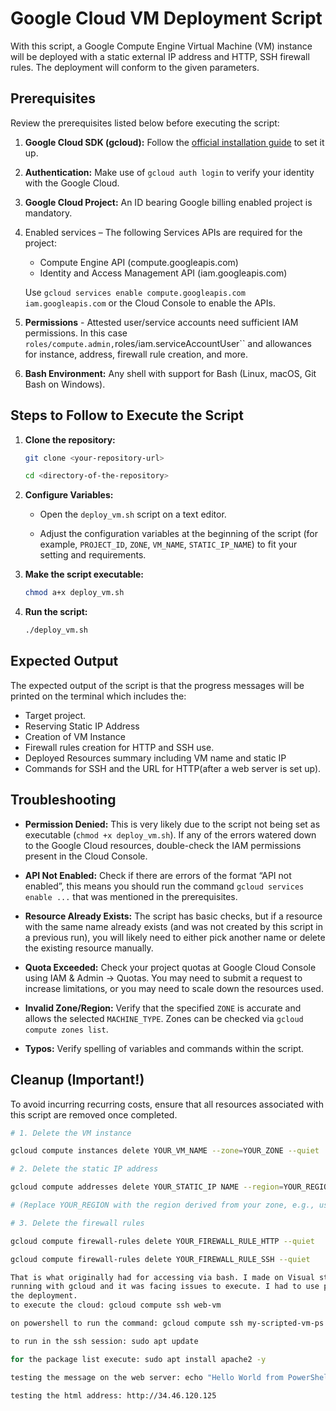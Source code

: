 # Google Cloud VM Deployment Script

With this script, a Google Compute Engine Virtual Machine (VM) instance will be deployed with a static external IP address and HTTP, SSH firewall rules. The deployment will conform to the given parameters.

## Prerequisites

Review the prerequisites listed below before executing the script:

1. **Google Cloud SDK (gcloud):** Follow the [official installation guide](https://cloud.google.com/sdk/docs/install) to set it up.

2. **Authentication:** Make use of `gcloud auth login` to verify your identity with the Google Cloud.

3. **Google Cloud Project:** An ID bearing Google billing enabled project is mandatory.

4. Enabled services – The following Services APIs are required for the project:
    * Compute Engine API (compute.googleapis.com)
    * Identity and Access Management API (iam.googleapis.com)

    Use `gcloud services enable compute.googleapis.com iam.googleapis.com` or the Cloud Console to enable the APIs.

5. **Permissions** - Attested user/service accounts need sufficient IAM permissions. In this case `roles/compute.admin,`roles/iam.serviceAccountUser`` and allowances for instance, address, firewall rule creation, and more.

6. **Bash Environment:** Any shell with support for Bash (Linux, macOS, Git Bash on Windows).

## Steps to Follow to Execute the Script

1. **Clone the repository:**

    ```bash
    git clone <your-repository-url>
    
    cd <directory-of-the-repository>
    ```

2. **Configure Variables:**

    * Open the `deploy_vm.sh` script on a text editor.

    * Adjust the configuration variables at the beginning of the script (for example, `PROJECT_ID`, `ZONE`, `VM_NAME`, `STATIC_IP_NAME`) to fit your setting and requirements.

3. **Make the script executable:**

    ```bash
    chmod a+x deploy_vm.sh
    ```

4. **Run the script:**

    ```bash
    ./deploy_vm.sh
    ```

## Expected Output

The expected output of the script is that the progress messages will be printed on the terminal which includes the:

* Target project.
* Reserving Static IP Address
* Creation of VM Instance
* Firewall rules creation for HTTP and SSH use.
* Deployed Resources summary including VM name and static IP
* Commands for SSH and the URL for HTTP(after a web server is set up).

## Troubleshooting

* **Permission Denied:** This is very likely due to the script not being set as executable (`chmod +x deploy_vm.sh`). If any of the errors watered down to the Google Cloud resources, double-check the IAM permissions present in the Cloud Console.

* **API Not Enabled:** Check if there are errors of the format “API not enabled”, this means you should run the command `gcloud services enable ...` that was mentioned in the prerequisites.

* **Resource Already Exists:** The script has basic checks, but if a resource with the same name already exists (and was not created by this script in a previous run), you will likely need to either pick another name or delete the existing resource manually.

* **Quota Exceeded:** Check your project quotas at Google Cloud Console using IAM & Admin -> Quotas. You may need to submit a request to increase limitations, or you may need to scale down the resources used.

* **Invalid Zone/Region:** Verify that the specified `ZONE` is accurate and allows the selected `MACHINE_TYPE`. Zones can be checked via `gcloud compute zones list`.

* **Typos:** Verify spelling of variables and commands within the script.

## Cleanup (Important!)

To avoid incurring recurring costs, ensure that all resources associated with this script are removed once completed.

```bash
# 1. Delete the VM instance

gcloud compute instances delete YOUR_VM_NAME --zone=YOUR_ZONE --quiet

# 2. Delete the static IP address

gcloud compute addresses delete YOUR_STATIC_IP NAME --region=YOUR_REGION --quiet

# (Replace YOUR_REGION with the region derived from your zone, e.g., us-central1)

# 3. Delete the firewall rules

gcloud compute firewall-rules delete YOUR_FIREWALL_RULE_HTTP --quiet

gcloud compute firewall-rules delete YOUR_FIREWALL_RULE_SSH --quiet

That is what originally had for accessing via bash. I made on Visual studio
running with gcloud and it was facing issues to execute. I had to use powershell to install
the deployment.
to execute the cloud: gcloud compute ssh web-vm

on powershell to run the command: gcloud compute ssh my-scripted-vm-ps --zone us-central1-a --project my-first-cloud-deployment

to run in the ssh session: sudo apt update

for the package list execute: sudo apt install apache2 -y

testing the message on the web server: echo "Hello World from PowerShell Script!" | sudo tee /var/www/html/index.html

testing the html address: http://34.46.120.125
